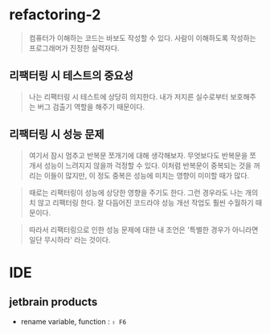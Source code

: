 # refactoring-2

> 컴퓨터가 이해하는 코드는 바보도 작성할 수 있다. 
> 사람이 이해하도록 작성하는 프로그래머가 진정한 실력자다.

## 리팩터링 시 테스트의 중요성

> 나는 리팩터링 시 테스트에 상당히 의지한다. 내가 저지른 실수로부터 보호해주는 버그 검출기 역할을 해주기 때문이다.

## 리팩터링 시 성능 문제

> 여기서 잠시 멈추고 반복문 쪼개기에 대해 생각해보자. 
> 무엇보다도 반복문을 쪼개서 성능이 느려지지 않을까 걱정할 수 있다. 
> 이처럼 반복문이 중복되는 것을 꺼리는 이들이 많지만, 이 정도 중복은 성능에 미치는 영향이 미미할 때가 많다.

> 때로는 리팩터링이 성능에 상당한 영향을 주기도 한다.
> 그런 경우라도 나는 개의치 않고 리팩터링 한다.
> 잘 다듬어진 코드라야 성능 개선 작업도 훨씬 수월하기 때문이다.

> 따라서 리팩터링으로 인한 성능 문제에 대한 내 조언은 '특별한 경우가 아니라면 일단 무시하라' 라는 것이다.

# IDE

## jetbrain products

* rename variable, function : `⇧ F6`